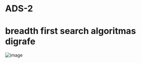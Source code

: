 # ADS-2

# breadth first search algoritmas digrafe

![image](https://github.com/robke0224/ADS-2/assets/154459735/86073248-fb85-487e-b45a-845d61b08a2b)
